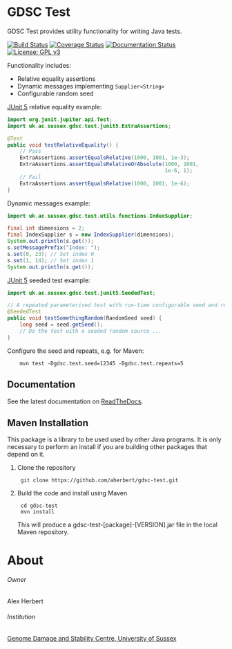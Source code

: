 GDSC Test
=========

GDSC Test provides utility functionality for writing Java tests.

[![Build Status](https://travis-ci.com/aherbert/gdsc-test.svg?branch=master)](https://travis-ci.com/aherbert/gdsc-test)
[![Coverage Status](https://coveralls.io/repos/github/aherbert/gdsc-test/badge.svg?branch=master)](https://coveralls.io/github/aherbert/gdsc-test?branch=master)
[![Documentation Status](https://readthedocs.org/projects/gdsc-test/badge/?version=latest)](https://gdsc-test.readthedocs.io/en/latest/?badge=latest)
[![License: GPL v3](https://img.shields.io/badge/License-GPL%20v3-blue.svg)](https://www.gnu.org/licenses/gpl-3.0)

Functionality includes:

- Relative equality assertions
- Dynamic messages implementing `Supplier<String>`
- Configurable random seed

[JUnit 5](https://junit.org/junit5/) relative equality example:

```java
import org.junit.jupiter.api.Test;
import uk.ac.sussex.gdsc.test.junit5.ExtraAssertions;

@Test
public void testRelativeEquality() {
    // Pass
    ExtraAssertions.assertEqualsRelative(1000, 1001, 1e-3);
    ExtraAssertions.assertEqualsRelativeOrAbsolute(1000, 1001,
                                                   1e-6, 1);
    // Fail
    ExtraAssertions.assertEqualsRelative(1000, 1001, 1e-6);
}
```

Dynamic messages example:

```java
import uk.ac.sussex.gdsc.test.utils.functions.IndexSupplier;

final int dimensions = 2;
final IndexSupplier s = new IndexSupplier(dimensions);
System.out.println(s.get());
s.setMessagePrefix("Index: ");
s.set(0, 23); // Set index 0
s.set(1, 14); // Set index 1
System.out.println(s.get());
```

[JUnit 5](https://junit.org/junit5/) seeded test example:

```java
import uk.ac.sussex.gdsc.test.junit5.SeededTest;

// A repeated parameterised test with run-time configurable seed and repeats
@SeededTest
public void testSomethingRandom(RandomSeed seed) {
    long seed = seed.getSeed();
    // Do the test with a seeded random source ...
}
```

Configure the seed and repeats, e.g. for Maven:

        mvn test -Dgdsc.test.seed=12345 -Dgdsc.test.repeats=5

Documentation
-------------

See the latest documentation on [ReadTheDocs](https://gdsc-test.readthedocs.io).

Maven Installation
------------------

This package is a library to be used used by other Java programs. It is only
necessary to perform an install if you are building other packages that depend
on it.

1. Clone the repository

        git clone https://github.com/aherbert/gdsc-test.git

2. Build the code and install using Maven

        cd gdsc-test
        mvn install

    This will produce a gdsc-test-[package]-[VERSION].jar file in the local Maven
    repository.


# About #

###### Owner ######
Alex Herbert

###### Institution ######
[Genome Damage and Stability Centre, University of Sussex](http://www.sussex.ac.uk/gdsc/)
